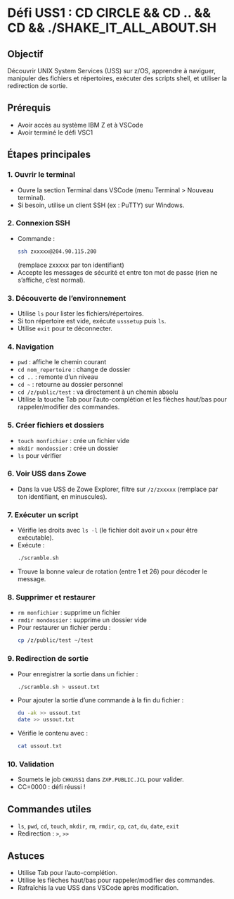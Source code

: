 # Défi USS1 : CD CIRCLE && CD .. && CD && ./SHAKE_IT_ALL_ABOUT.SH

## Objectif
Découvrir UNIX System Services (USS) sur z/OS, apprendre à naviguer, manipuler des fichiers et répertoires, exécuter des scripts shell, et utiliser la redirection de sortie.

## Prérequis
- Avoir accès au système IBM Z et à VSCode
- Avoir terminé le défi VSC1

## Étapes principales

### 1. Ouvrir le terminal
- Ouvre la section Terminal dans VSCode (menu Terminal > Nouveau terminal).
- Si besoin, utilise un client SSH (ex : PuTTY) sur Windows.

### 2. Connexion SSH
- Commande :
  ```sh
  ssh zxxxxx@204.90.115.200
  ```
  (remplace zxxxxx par ton identifiant)
- Accepte les messages de sécurité et entre ton mot de passe (rien ne s’affiche, c’est normal).

### 3. Découverte de l’environnement
- Utilise `ls` pour lister les fichiers/répertoires.
- Si ton répertoire est vide, exécute `usssetup` puis `ls`.
- Utilise `exit` pour te déconnecter.

### 4. Navigation
- `pwd` : affiche le chemin courant
- `cd nom_repertoire` : change de dossier
- `cd ..` : remonte d’un niveau
- `cd ~` : retourne au dossier personnel
- `cd /z/public/test` : va directement à un chemin absolu
- Utilise la touche Tab pour l’auto-complétion et les flèches haut/bas pour rappeler/modifier des commandes.

### 5. Créer fichiers et dossiers
- `touch monfichier` : crée un fichier vide
- `mkdir mondossier` : crée un dossier
- `ls` pour vérifier

### 6. Voir USS dans Zowe
- Dans la vue USS de Zowe Explorer, filtre sur `/z/zxxxxx` (remplace par ton identifiant, en minuscules).

### 7. Exécuter un script
- Vérifie les droits avec `ls -l` (le fichier doit avoir un `x` pour être exécutable).
- Exécute :
  ```sh
  ./scramble.sh
  ```
- Trouve la bonne valeur de rotation (entre 1 et 26) pour décoder le message.

### 8. Supprimer et restaurer
- `rm monfichier` : supprime un fichier
- `rmdir mondossier` : supprime un dossier vide
- Pour restaurer un fichier perdu :
  ```sh
  cp /z/public/test ~/test
  ```

### 9. Redirection de sortie
- Pour enregistrer la sortie dans un fichier :
  ```sh
  ./scramble.sh > ussout.txt
  ```
- Pour ajouter la sortie d’une commande à la fin du fichier :
  ```sh
  du -ak >> ussout.txt
  date >> ussout.txt
  ```
- Vérifie le contenu avec :
  ```sh
  cat ussout.txt
  ```

### 10. Validation
- Soumets le job `CHKUSS1` dans `ZXP.PUBLIC.JCL` pour valider.
- CC=0000 : défi réussi !

## Commandes utiles
- `ls`, `pwd`, `cd`, `touch`, `mkdir`, `rm`, `rmdir`, `cp`, `cat`, `du`, `date`, `exit`
- Redirection : `>`, `>>`

## Astuces
- Utilise Tab pour l’auto-complétion.
- Utilise les flèches haut/bas pour rappeler/modifier des commandes.
- Rafraîchis la vue USS dans VSCode après modification.
